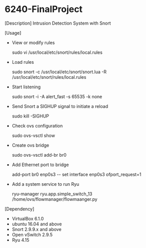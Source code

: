 # 6240-FinalProject
[Description]
Intrusion Detection System with Snort

[Usage]
- View or modify rules
  
  sudo vi /usr/local/etc/snort/rules/local.rules
  
- Load rules
  
  sudo snort -c /usr/local/etc/snort/snort.lua -R /usr/local/etc/snort/rules/local.rules
  
- Start listening
  
  sudo snort -i <interface name> -A alert_fast -s 65535 -k none

- Send Snort a SIGHUP signal to initiate a reload
  
  sudo kill -SIGHUP <snort pid>

- Check ovs configuration
  
  sudo ovs-vsctl show

- Create ovs bridge
  
  sudo ovs-vsctl add-br br0

- Add Ethernet port to bridge
  
  add-port br0 enp0s3 -- set interface enp0s3 ofport_request=1

- Add a system service to run Ryu
  
  ryu-manager ryu.app.simple_switch_13 /home/ovs/flowmanager/flowmaanger.py
 
[Dependency]
- VirtualBox 6.1.0
- ubuntu 16.04 and above
- Snort 2.9.9.x and above
- Open vSwitch 2.9.5
- Ryu 4.15

